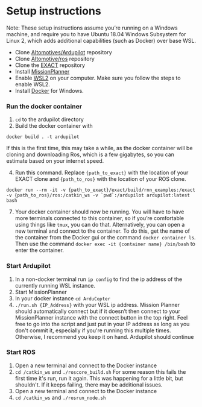 # Setup instructions
Note: These setup instructions assume you’re running on a Windows machine, and require you to have Ubuntu 18.04 Windows Subsystem for Linux 2, which adds additional capabilities (such as Docker) over base WSL.

- Clone [AItomotives/Ardupilot](https://github.com/AItomotives/Ardupilot) repository
- Clone [AItomotive/ros](https://github.com/AItomotives/ros) repository
- Clone the [EXACT](https://github.com/travisdesell/exact) repository
- Install [MissionPlanner](https://ardupilot.org/planner/docs/mission-planner-installation.html)
- Enable [WSL2](https://docs.microsoft.com/en-us/windows/wsl/install-win10) on your computer. Make sure you follow the steps to enable WSL2.
- Install [Docker](https://docs.docker.com/docker-for-windows/install/) for Windows.

### Run the docker container
1. `cd` to the ardupilot directory 
2. Build the docker container with 

  ```
  docker build . -t ardupilot
  ``` 

If this is the first time, this may take a while, as the docker container will be cloning and downloading Ros, which is a few gigabytes, so you can estimate based on your internet speed.

4. Run this command. Replace `{path_to_exact}` with the location of your EXACT clone and `{path_to_ros}` with the location of your ROS clone.

  ```
  docker run --rm -it -v {path_to_exact}/exact/build/rnn_examples:/exact -v {path_to_ros}/ros:/catkin_ws -v `pwd`:/ardupilot ardupilot:latest bash
  ```

7. Your docker container should now be running. You will have to have more terminals connected to this container, so if you’re comfortable using things like `tmux`, you can do that. Alternatively, you can open a new terminal and connect to the container. To do this, get the name of the container from the Docker gui or the command `docker container ls`. Then use the command `docker exec -it {container name} /bin/bash` to enter the container. 

### Start Ardupilot
1. In a non-docker terminal run `ip config` to find the ip address of the currently running WSL instance.
2. Start MissionPlanner
3. In your docker instance `cd ArduCopter`
4. `./run.sh {IP_Address}` with your WSL ip address. Mission Planner should automatically connect but if it doesn’t then connect to your MissionPlanner instance with the connect button in the top right. Feel free to go into the script and just put in your IP address as long as you don't commit it, especially if you're running this multiple times. Otherwise, I recommend you keep it on hand. Ardupilot should continue

### Start ROS
1. Open a new terminal and connect to the Docker instance
2. `cd /catkin_ws` and `./roscore_build.sh` For some reason this fails the first time it's run, run it again. This was happening for a little bit, but shouldn't. If it keeps failing, there may be additional issues.
3. Open a new terminal and connect to the Docker instance
4. `cd /catkin_ws` and `./rosrun_node.sh`
